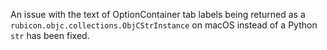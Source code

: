 An issue with the text of OptionContainer tab labels being returned as a `rubicon.objc.collections.ObjCStrInstance` on macOS instead of a Python `str` has been fixed.
